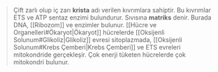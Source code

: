 >Çift zarlı olup iç zarı **krista** adı verilen kıvrımlara sahiptir. Bu kıvrımlar ETS ve ATP sentaz enzimi bulundurur. Sıvısına **matriks** denir. Burada DNA, [[Ribozom]] ve enzimler bulunur. [[Hücre ve Organelleri#Ökaryot|Ökaryot]] hücrelerde [[Oksijenli Solunum#Glikoliz|Glikoliz]] evresi sitoplazmada, [[Oksijenli Solunum#Krebs Çemberi|Krebs Çemberi]] ve ETS evreleri mitokondride gerçekleşir. Çok enerji tüketen hücrelerde çok mitokondri bulunur.
